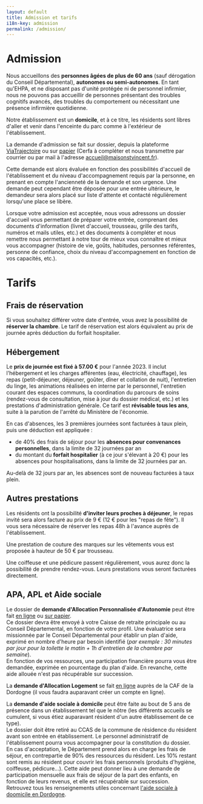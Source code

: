 ```yaml
---
layout: default
title: Admission et tarifs
i18n-key: admission
permalink: /admission/
---
```


# Admission

Nous accueillons des **personnes âgées de plus de 60 ans** (sauf dérogation du Conseil Départemental), **autonomes ou semi-autonomes**. En tant qu'EHPA, et ne disposant pas d'unité protégée ni de personnel infirmier, nous ne pouvons pas accueillir de personnes présentant des troubles cognitifs avancés, des troubles du comportement ou nécessitant une présence infirmière quotidienne.

Notre établissement est un **domicile**, et à ce titre, les résidents sont libres d'aller et venir dans l'enceinte du parc comme à l'extérieur de l'établissement.

La demande d'admission se fait sur dossier, depuis la plateforme <a href="https://trajectoire.sante-ra.fr/Trajectoire/">ViaTrajectoire</a> ou sur <a href="/docs/Dossier_admission.pdf" download>papier</a> (Cerfa à compléter et nous transmettre par courrier ou par mail à l'adresse accueil@maisonstvincent.fr). 

Cette demande est alors évaluée en fonction des possibilités d'accueil de l'établissement et du niveau d'accompagnement requis par la personne, en prenant en compte l'ancienneté de la demande et son urgence. Une demande peut cependant être déposée pour une entrée ultérieure, le demandeur sera alors placé sur liste d'attente et contacté régulièrement lorsqu'une place se libère.

Lorsque votre admission est acceptée, nous vous adressons un dossier d'accueil vous permettant de préparer votre entrée, comprenant des documents d'information (livret d'accueil, trousseau, grille des tarifs, numéros et mails utiles, etc.) et des documents à compléter et nous remettre nous permettant à notre tour de mieux vous connaître et mieux vous accompagner (histoire de vie, goûts, habitudes, personnes référentes, personne de confiance, choix du niveau d'accompagnement en fonction de vos capacités, etc.). 

<!-- Télécharger notre documentation d'admission ? Tous les papiers qu'on donne aux résidents avant entrée ? -->

# Tarifs

## Frais de réservation

Si vous souhaitez différer votre date d'entrée, vous avez la possibilité de **réserver la chambre**. Le tarif de réservation est alors équivalent au prix de journée après déduction du forfait hospitalier.

## Hébergement

Le **prix de journée est fixé à 57.00 €** pour l'année 2023. Il inclut l'hébergement et les charges afférentes (eau, électricité, chauffage), les repas (petit-déjeuner, déjeuner, goûter, dîner et collation de nuit), l'entretien du linge, les animations réalisées en interne par le personnel, l'entretien courant des espaces communs, la coordination du parcours de soins (rendez-vous de consultation, mise à jour du dossier médical, etc.) et les prestations d'administration générale.
Ce tarif est **révisable tous les ans**, suite à la parution de l'arrêté du Ministère de l'économie.

En cas d'absences, les 3 premières journées sont facturées à taux plein, puis une déduction est appliquée : 
- de 40% des frais de séjour pour les **absences pour convenances personnelles**, dans la limite de 32 journées par an
- du montant du **forfait hospitalier** (à ce jour s'élevant à 20 €) pour les absences pour hospitalisations, dans la limite de 32 journées par an. 

Au-delà de 32 jours par an, les absences sont de nouveau facturées à taux plein. 

## Autres prestations

Les résidents ont la possibilité **d'inviter leurs proches à déjeuner**, le repas invité sera alors facturé au prix de 9 € (12 € pour les "repas de fête").
Il vous sera nécessaire de réserver les repas 48h à l'avance auprès de l'établissement.

Une prestation de couture des marques sur les vêtements vous est proposée à hauteur de 50 € par trousseau. 

Une coiffeuse et une pédicure passent régulièrement, vous aurez donc la possibilité de prendre rendez-vous. Leurs prestations vous seront facturées directement.

## APA, APL et Aide sociale

Le dossier de **demande d'Allocation Personnalisée d'Autonomie** peut être fait <a href="https://demarches.dordogne.fr/guides-des-aides/dgasp/social-dde-apa/"> en ligne</a>  ou <a href="/docs/Dossier_APA.pdf" download>sur papier</a>.  
Ce dossier devra être envoyé à votre Caisse de retraite principale ou au Conseil Départemental, en fonction de votre profil. Une évaluatrice sera missionnée par le Conseil Départemental pour établir un plan d'aide, exprimé en nombre d'heure par besoin identifié (*par exemple : 30 minutes par jour pour la toilette le matin + 1h d'entretien de la chambre par semaine*).  
En fonction de vos ressources, une participation financière pourra vous être demandée, exprimée en pourcentage du plan d'aide. En revanche, cette aide allouée n'est pas récupérable sur succession.

La **demande d'Allocation Logement** se fait <a href="https://connect.caf.fr/connexionappli/dist/?forceReload=20211220&contexteAppel=caffr&urlredirect=%2Fwps%2Fmyportal%2Fcaffr%2Fmoncompte%2Ftableaudebord#/login"> en ligne</a> auprès de la CAF de la Dordogne (il vous faudra auparavant créer un compte en ligne).

La **demande d'aide sociale à domicile** peut être faite au bout de 5 ans de présence dans un établissement tel que le nôtre (les différents accueils se cumulent, si vous étiez auparavant résident d'un autre établissement de ce type).  
Le dossier doit être retiré au CCAS de la commune de résidence du résident avant son entrée en établissement. Le personnel administratif de l'établissement pourra vous accompagner pour la constitution du dossier.      
En cas d'acceptation, le Département prend alors en charge les frais de séjour, en contrepartie de 90% des ressources du résident. Les 10% restant sont remis au résident pour couvrir les frais personnels (produits d'hygiène, coiffeuse, pédicure...). Cette aide peut donner lieu à une demande de participation mensuelle aux frais de séjour de la part des enfants, en fonction de leurs revenus, et elle est récupérable sur succession.  
Retrouvez tous les renseignements utiles concernant <a href="https://www.dordogne.fr/a-votre-service/handicap/financer-son-hebergement-ou-son-accompagnement">l'aide sociale à doomicile en Dordogne</a>. 
